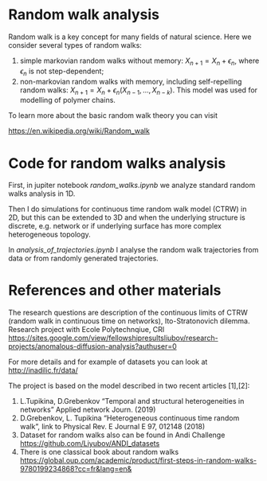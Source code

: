 
# Random walk analysis

Random walk is a key concept for many fields of natural science. 
Here we consider several types of random walks: 
1. simple markovian random walks without memory: $X_{n+1} = X_{n} + \epsilon_n$, where $\epsilon_n$ is not step-dependent;
2. non-markovian random walks with memory, including self-repelling random walks: $X_{n+1} = X_{n} + \epsilon_n(X_{n-1}, ..., X_{n-k}).$ This model was used for modelling of polymer chains.


To learn more about the basic random walk theory you can visit

https://en.wikipedia.org/wiki/Random_walk 


# Code for random walks analysis

First, in jupiter notebook *random_walks.ipynb* we analyze standard random walks analysis in 1D. 

Then I do simulations for continuous time random walk model (CTRW) in 2D, but this can be extended to 3D and when the underlying structure is discrete, e.g. network or if underlying surface has more complex heterogeneous topology.

In *analysis_of_trajectories.ipynb* I analyse the random walk trajectories from data or from randomly generated trajectories.


# References and other materials

The research questions are description of the continuous limits of CTRW (random walk in continuous time on networks), 
Ito-Stratonovich dilemma. Research project with Ecole Polytechnqiue, CRI 
https://sites.google.com/view/fellowshipresultsliubov/research-projects/anomalous-diffusion-analysis?authuser=0

For more details and for example of datasets you can look at 
http://inadilic.fr/data/ 


The project is based on the model described in two recent articles [1],[2]:
1. L.Tupikina, D.Grebenkov “Temporal and structural heterogeneities in networks” Applied network Journ. (2019)
2. D.Grebenkov, L. Tupikina “Heterogeneous continuous time random walk”, link to Physical Rev. E Journal  E 97, 012148 (2018)
3. Dataset for random walks also can be found in Andi Challenge https://github.com/Liyubov/ANDI_datasets
4. There is one classical book about random walks https://global.oup.com/academic/product/first-steps-in-random-walks-9780199234868?cc=fr&lang=en&

